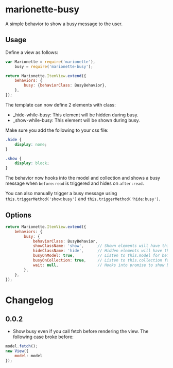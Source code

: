 # marionette-busy

A simple behavior to show a busy message to the user.

## Usage

Define a view as follows:
```js
var Marionette = require('marionette'),
    busy = require('marionette-busy');

return Marionette.ItemView.extend({
    behaviors: {
        busy: {behaviorClass: BusyBehavior},
    },
});

```
The template can now define 2 elements with class:

- _hide-while-busy: This element will be hidden during busy.
- _show-while-busy: This element will be shown during busy.

Make sure you add the following to your css file:

```css
.hide {
    display: none;
}

.show {
    display: block;
}
```

The behavior now hooks into the model and collection and shows a busy message when `before:read` is triggered and hides on `after:read`.

You can also manually trigger a busy message using `this.triggerMethod('show:busy')` and `this.triggerMethod('hide:busy')`.

## Options

```js
return Marionette.ItemView.extend({
    behaviors: {
        busy: {
            behaviorClass: BusyBehavior,
            showClassName: 'show',      // Shown elements will have this class.
            hideClassName: 'hide',      // Hidden elements will have this class.
            busyOnModel: true,          // Listen to this.model for before:read and after:read.
            busyOnCollection: true,     // Listen to this.collection for before:read and after:read.
            wait: null,                 // Hooks into promise to show busy message. This can also be defined on the view.
        },
    },
});
```

# Changelog

## 0.0.2
- Show busy even if you call fetch before rendering the view. The following case broke before:

```js
model.fetch();
new View({
    model: model
});
```